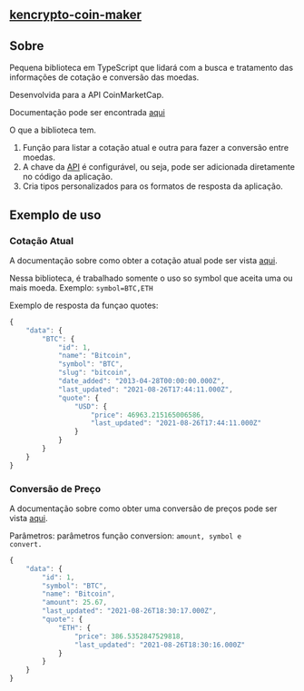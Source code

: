 ## [kencrypto-coin-maker](https://www.npmjs.com/package/kencrypto-coin-maker)

## Sobre
Pequena biblioteca em TypeScript que lidará com a busca e tratamento das informações de cotação e conversão das moedas.

Desenvolvida para a API CoinMarketCap.

Documentação pode ser encontrada [aqui](https://coinmarketcap.com/api/documentation/v1/)

O que a biblioteca tem.

1. Função para listar a cotação atual e outra para fazer a conversão entre moedas.
2. A chave da [API](https://coinmarketcap.com/api/) é configurável, ou seja, pode ser adicionada diretamente no código da aplicação.
3. Cria tipos personalizados para os formatos de resposta da aplicação.

## Exemplo de uso

### Cotação Atual

A documentação sobre como obter a cotação atual pode ser vista [aqui](https://coinmarketcap.com/api/documentation/v1/#operation/getV1CryptocurrencyQuotesLatest).

Nessa biblioteca, é trabalhado somente o uso so symbol que aceita uma ou mais moeda. Exemplo: <code>symbol=BTC,ETH</code>

Exemplo de resposta da funçao quotes:
```javascript
{
    "data": {
        "BTC": {
            "id": 1,
            "name": "Bitcoin",
            "symbol": "BTC",
            "slug": "bitcoin",
            "date_added": "2013-04-28T00:00:00.000Z",
            "last_updated": "2021-08-26T17:44:11.000Z",
            "quote": {
                "USD": {
                    "price": 46963.215165006586,
                    "last_updated": "2021-08-26T17:44:11.000Z"
                }
            }
        }
    }
}
```

### Conversão de Preço

A documentação sobre como obter uma conversão de preços pode ser vista [aqui](https://coinmarketcap.com/api/documentation/v1/#operation/getV1ToolsPriceconversion).

Parâmetros: parâmetros função conversion: <code>amount, symbol e convert.</code>

```javascript
{
    "data": {
        "id": 1,
        "symbol": "BTC",
        "name": "Bitcoin",
        "amount": 25.67,
        "last_updated": "2021-08-26T18:30:17.000Z",
        "quote": {
            "ETH": {
                "price": 386.5352847529818,
                "last_updated": "2021-08-26T18:30:16.000Z"
            }
        }
    }
}
```
